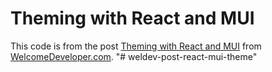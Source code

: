 # Theming with React and MUI

This code is from the post [Theming with React and MUI](https://www.welcomedeveloper.com/react-mui-theme) from [WelcomeDeveloper.com](https://www.welcomedeveloper.com/).
"# weldev-post-react-mui-theme" 
